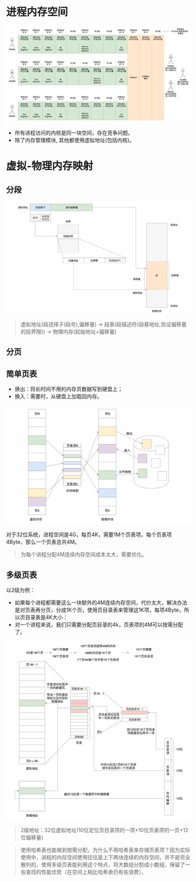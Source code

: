 # 进程内存空间

![image](https://github.com/ingangi/blog/blob/master/img/mem_space.jpeg)

- 所有进程访问的内核是同一块空间，存在竞争问题。
- 除了内存管理模块, 其他都使用虚拟地址(包括内核)。

# 虚拟-物理内存映射

## 分段

![image](https://github.com/ingangi/blog/blob/master/img/mem_segment.jpg)

> 虚拟地址(段选择子(段号),偏移量) -> 段表(段描述符(段基地址,验证偏移量的段界限)) -> 物理内存(起始地址+偏移量) 

## 分页

## 简单页表

- 换出：将长时间不用的内存页数据写到硬盘上；
- 换入：需要时，从硬盘上加载回内存。

![image](https://github.com/ingangi/blog/blob/master/img/mem_paging.jpg)

对于32位系统，进程空间是4G，每页4K，需要1M个页表项，每个页表项4Byte，那么一个页表总共4M。

> 为每个进程分配4M连续内存空间成本太大，需要优化。

## 多级页表

以2级为例：

- 如果每个进程都需要这么一块额外的4M连续内存空间，代价太大，解决办法是对页表再分页，分成1K个页，使用页目录表来管理这1K项，每项4Byte，所以页目录表是4K大小：
- 对一个进程来说，我们只需要分配页目录的4k，页表项的4M可以按需分配了。

![image](https://github.com/ingangi/blog/blob/master/img/mem_page_paging.jpg)

> 2级地址：32位虚拟地址(10位定位页目录项的一项+10位页表项的一页+12位偏移量)

> 使用哈希表也能做到按需分配，为什么不用哈希表来存储页表项？因为实际使用中，进程的内存空间使用往往是上下两块连续的内存空间，并不是完全散列的，使用多级页表能利用这个特点，将大数组分割成小数组，保留了一些查找的性能优势（在空间上相比哈希表仍有些浪费）。